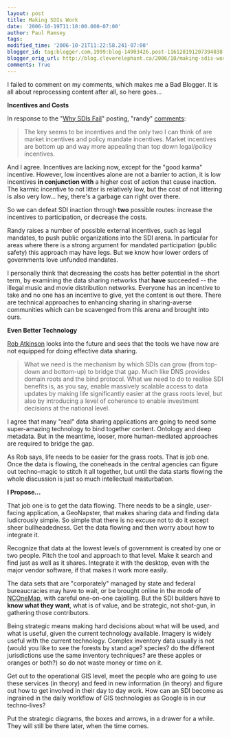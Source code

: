 ```yaml
---
layout: post
title: Making SDIs Work
date: '2006-10-19T11:10:00.000-07:00'
author: Paul Ramsey
tags: 
modified_time: '2006-10-21T11:22:58.241-07:00'
blogger_id: tag:blogger.com,1999:blog-14903426.post-116128191207394038
blogger_orig_url: http://blog.cleverelephant.ca/2006/10/making-sdis-work.html
comments: True
---
```


I failed to comment on my comments, which makes me a Bad Blogger.  It is all about reprocessing content after all, so here goes...

**Incentives and Costs**

In response to the "[Why SDIs Fail](http://blog.cleverelephant.ca/2006/09/why-sdis-fail.html)" posting, "randy" [comments](http://blog.cleverelephant.ca/2006/09/why-sdis-fail.html#c115980944292034479):

<blockquote>The key seems to be incentives and the only two I can think of are market incentives and policy mandate incentives. Market incentives are bottom up and way more appealing than top down legal/policy incentives. </blockquote>

And I agree.  Incentives are lacking now, except for the "good karma" incentive.  However, low incentives alone are not a barrier to action, it is low incentives **in conjunction with** a higher cost of action that cause inaction.  The karmic incentive to not litter is relatively low, but the cost of not littering is also very low... hey, there's a garbage can right over there.

So we can defeat SDI inaction through **two** possible routes: increase the incentives to participation, or decrease the costs.  

Randy raises a number of possible external incentives, such as legal mandates, to push public organizations into the SDI arena.  In particular for areas where there is a strong argument for mandated participation (public safety) this approach may have legs.  But we know how lower orders of governments love unfunded mandates.

I personally think that decreasing the costs has better potential in the short term, by examining the data sharing networks that **have** succeeded -- the illegal music and movie distribution networks.  Everyone has an incentive to take and no one has an incentive to give, yet the content is out there.  There are technical approaches to enhancing sharing in sharing-averse communities which can be scavenged from this arena and brought into ours.

**Even Better Technology**

[Rob Atkinson](http://blog.cleverelephant.ca/2006/09/why-sdis-fail.html#c115983453872155353) looks into the future and sees that the tools we have now are not equipped for doing effective data sharing.

<blockquote>What we need is the mechanism by which SDIs can grow (from top-down and bottom-up) to bridge that gap. Much like DNS provides domain roots and the bind protocol. What we need to do to realise SDI benefits is, as you say, enable massively scalable access to data updates by making life significantly easier at the grass roots level, but also by introducing a level of coherence to enable investment decisions at the national level.</blockquote>

I agree that many "real" data sharing applications are going to need some super-amazing technology to bind together content.  Ontology and deep metadata.  But in the meantime, looser, more human-mediated approaches are required to bridge the gap.  

As Rob says, life needs to be easier for the grass roots.  That is job one.  Once the data is flowing, the coneheads in the central agencies can figure out techno-magic to stitch it all together, but until the data starts flowing the whole discussion is just so much intellectual masturbation.

**I Propose...**

That job one is to get the data flowing.  There needs to be a single, user-facing application, a GeoNapster, that makes sharing data and finding data ludicrously simple.  So simple that there is no excuse not to do it except sheer bullheadedness.  Get the data flowing and then worry about how to integrate it.

Recognize that data at the lowest levels of government is created by one or two people.  Pitch the tool and approach to that level.  Make it search and find just as well as it shares.  Integrate it with the desktop, even with the major vendor software, if that makes it work more easily.

The data sets that are "corporately" managed by state and federal bureaucracies may have to wait, or be brought online in the mode of [NCOneMap](http://www.nconemap.net/), with careful one-on-one cajolling.  But the SDI builders have to **know what they want**, what is of value, and be strategic, not shot-gun, in gathering those contributors.

Being strategic means making hard decisions about what will be used, and what is useful, given the current technology available.  Imagery is widely useful with the current technology.  Complex inventory data usually is not (would you like to see the forests by stand age? species? do the different jurisdictions use the same inventory techniques? are these apples or oranges or both?) so do not waste money or time on it.  

Get out to the operational GIS level, meet the people who are going to use these services (in theory) and feed in new information (in theory) and figure out how to get involved in their day to day work.  How can an SDI become as ingrained in the daily workflow of GIS technologies as Google is in our techno-lives?

Put the strategic diagrams, the boxes and arrows, in a drawer for a while.  They will still be there later, when the time comes.